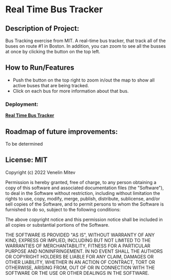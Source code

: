 # Real Time Bus Tracker

## Description of Project:

Bus Tracking exercise from MIT.
A real-time bus tracker, that track all of the buses on route #1 in Boston. In addition, you can zoom to see all the busses at once by clicking the button on the top left.

## How to Run/Features

- Push the button on the top right to zoom in/out the map to show all active buses that are being tracked.
- Click on each bus for more information about that bus.

### Deployment:
**[Real Time Bus Tracker](https://www.venimitev.dev/MITxPRO-exercises/Real-Time-Bus/index.html)**

## Roadmap of future improvements:

To be determined

## License: MIT
Copyright (c) 2022 Venelin Mitev

Permission is hereby granted, free of charge, to any person obtaining a copy
of this software and associated documentation files (the "Software"), to deal
in the Software without restriction, including without limitation the rights
to use, copy, modify, merge, publish, distribute, sublicense, and/or sell
copies of the Software, and to permit persons to whom the Software is
furnished to do so, subject to the following conditions:

The above copyright notice and this permission notice shall be included in all
copies or substantial portions of the Software.

THE SOFTWARE IS PROVIDED "AS IS", WITHOUT WARRANTY OF ANY KIND, EXPRESS OR
IMPLIED, INCLUDING BUT NOT LIMITED TO THE WARRANTIES OF MERCHANTABILITY,
FITNESS FOR A PARTICULAR PURPOSE AND NONINFRINGEMENT. IN NO EVENT SHALL THE
AUTHORS OR COPYRIGHT HOLDERS BE LIABLE FOR ANY CLAIM, DAMAGES OR OTHER
LIABILITY, WHETHER IN AN ACTION OF CONTRACT, TORT OR OTHERWISE, ARISING FROM,
OUT OF OR IN CONNECTION WITH THE SOFTWARE OR THE USE OR OTHER DEALINGS IN THE
SOFTWARE.
